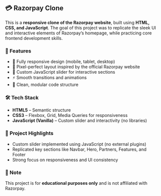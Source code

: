 ## 💳 Razorpay Clone

This is a **responsive clone of the Razorpay website**, built using **HTML, CSS, and JavaScript**. The goal of this project was to replicate the sleek UI and interactive elements of Razorpay’s homepage, while practicing core frontend development skills.

### 🚀 Features

- 🔷 Fully responsive design (mobile, tablet, desktop)
- 🎯 Pixel-perfect layout inspired by the official Razorpay website
- 🧭 Custom JavaScript slider for interactive sections
- ⚡ Smooth transitions and animations
- 🧩 Clean, modular code structure

### 🛠️ Tech Stack

- **HTML5** – Semantic structure
- **CSS3** – Flexbox, Grid, Media Queries for responsiveness
- **JavaScript (Vanilla)** – Custom slider and interactivity (no libraries)

### 📁 Project Highlights

- Custom slider implemented using JavaScript (no external plugins)
- Replicated key sections like Navbar, Hero, Partners, Features, and Footer
- Strong focus on responsiveness and UI consistency

### 📌 Note

This project is for **educational purposes only** and is not affiliated with Razorpay.
